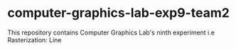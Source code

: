 # computer-graphics-lab-exp9-team2
This repository contains Computer Graphics Lab's ninth experiment i.e Rasterization: Line
